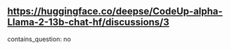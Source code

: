 ## https://huggingface.co/deepse/CodeUp-alpha-Llama-2-13b-chat-hf/discussions/3

contains_question: no